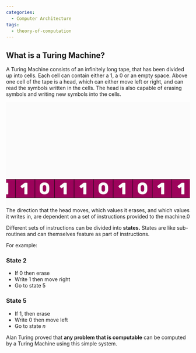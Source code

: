 ```yaml
---
categories:
  - Computer Architecture
tags:
  - theory-of-computation
---
```


## What is a Turing Machine?

A Turing Machine consists of an infinitely long tape, that has been divided up
into cells. Each cell can contain either a 1, a 0 or an empty space. Above one
cell of the tape is a head, which can either move left or right, and can read
the symbols written in the cells. The head is also capable of erasing symbols
and writing new symbols into the cells.

![Turing_machines_01.gif](../img/Turing_machines_01.gif) The direction that the
head moves, which values it erases, and which values it writes in, are dependent
on a set of instructions provided to the machine.0

Different sets of instructions can be divided into **states.** States are like
sub-routines and can themselves feature as part of instructions.

For example:

### State 2

- If 0 then erase
- Write 1 then move right
- Go to state 5

### State 5

- If 1, then erase
- Write 0 then move left
- Go to state _n_

Alan Turing proved that **any problem that is computable** can be computed by a
Turing Machine using this simple system.
